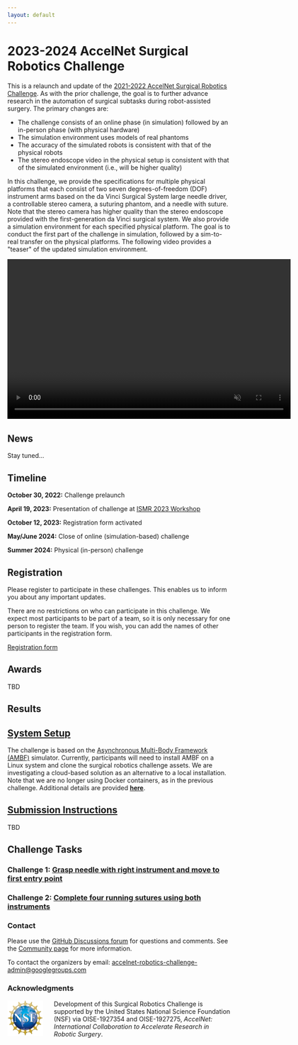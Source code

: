 ```yaml
---
layout: default
---
```


# 2023-2024 AccelNet Surgical Robotics Challenge

This is a relaunch and update of the
[2021-2022 AccelNet Surgical Robotics Challenge](../surgical-robotics-challenge-2021/challenge-2021.md).
As with the prior challenge, the goal is to further advance research in the
automation of surgical subtasks during robot-assisted surgery.
The primary changes are:
  * The challenge consists of an online phase (in simulation) followed by an in-person phase (with physical hardware)
  * The simulation environment uses models of real phantoms
  * The accuracy of the simulated robots is consistent with that of the physical robots
  * The stereo endoscope video in the physical setup is consistent with that of the simulated environment (i.e., will be higher quality)

In this challenge, we provide the specifications for multiple physical platforms that each consist of two
seven degrees-of-freedom (DOF) instrument arms based on the da Vinci Surgical System
large needle driver, a controllable stereo camera,
a suturing phantom, and a needle with suture.
Note that the stereo camera has higher quality than the stereo endoscope provided with
the first-generation da Vinci surgical system.
We also provide a simulation environment for each specified physical platform.
The goal is to conduct the first part of the challenge in simulation, followed by a sim-to-real transfer
on the physical platforms. The following video provides a "teaser" of the updated simulation environment.

<video width="640" height="360" autoplay muted loop>
  <source type="video/mp4" src="/surgical-robotics-challenge-2023/Suturing-AMBF.mp4">
Your browser does not support the video tag.
</video>

## News

Stay tuned...

## Timeline

**October 30, 2022:**  Challenge prelaunch

**April 19, 2023:**  Presentation of challenge at [ISMR 2023 Workshop](https://collaborative-robotics.github.io/ismr-2023-workshop.html)

**October 12, 2023:** Registration form activated

**May/June 2024:** Close of online (simulation-based) challenge

**Summer 2024:** Physical (in-person) challenge

## Registration

Please register to participate in these challenges. This enables us to inform you about any important updates.

There are no restrictions on who can participate in this challenge. We expect most participants to be part of a team,
so it is only necessary for one person to register the team. If you wish, you can add the names of other participants in the registration form.

[Registration form](https://docs.google.com/forms/d/e/1FAIpQLSdDr5al1koaxZd0Xyuf9S1XG3Mvt-V5wlz3Qm-9CyoWjlJb3w/viewform?usp=sf_link)

## Awards

TBD

## Results


## [System Setup](./system-setup.md)

The challenge is based on the [Asynchronous Multi-Body Framework (AMBF)](https://github.com/WPI-AIM/ambf)
simulator.
Currently, participants will need to install AMBF on a Linux system and clone the surgical robotics challenge assets.
We are investigating a cloud-based solution as an alternative to a local installation.
Note that we are no longer using Docker containers, as in the previous challenge.
Additional details are provided [**here**](./system-setup.md).

## [Submission Instructions]()

TBD

## Challenge Tasks

### Challenge 1: [Grasp needle with right instrument and move to first entry point](./challenge-1.md)

### Challenge 2: [Complete four running sutures using both instruments](./challenge-2.md)

### Contact

Please use the [GitHub Discussions forum](https://github.com/surgical-robotics-ai/surgical_robotics_challenge/discussions) for questions and comments. See the [Community page]() for more information.

To contact the organizers by email: [accelnet-robotics-challenge-admin@googlegroups.com](mailto:accelnet-robotics-challenge-admin@googlegroups.com)

### Acknowledgments

<p><img src="/images/NSF-logo.png" alt="NSF Logo" style="float:left; width:80px; height:80px; margin-right:25px">
Development of this Surgical Robotics Challenge is supported by the United States National Science Foundation (NSF)
via OISE-1927354 and OISE-1927275, <i>AccelNet: International Collaboration to Accelerate Research in Robotic Surgery</i>.</p>
